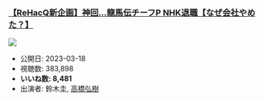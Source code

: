 ### [【ReHacQ新企画】神回…龍馬伝チーフP NHK退職【なぜ会社やめた？】](https://www.youtube.com/watch?v=uA83EVjn8HE)
[![](https://img.youtube.com/vi/uA83EVjn8HE/sddefault.jpg)](https://www.youtube.com/watch?v=uA83EVjn8HE)
-   公開日: 2023-03-18
-   視聴数: 383,898
-   **いいね数: 8,481**
-   出演者: 鈴木圭, [高橋弘樹](/rehacq_fan/people/高橋弘樹 "wikilink")

